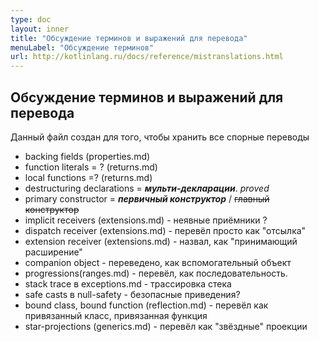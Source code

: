 ```yaml
---
type: doc
layout: inner
title: "Обсуждение терминов и выражений для перевода"
menuLabel: "Обсуждение терминов"
url: http://kotlinlang.ru/docs/reference/mistranslations.html
---
```


## Обсуждение терминов и выражений для перевода

Данный файл создан для того, чтобы хранить все спорные переводы

* backing fields (properties.md)
* function literals = ? (returns.md)
* local functions =? (returns.md)
* destructuring declarations = ___мульти-декларации___. *proved*
* primary constructor = ___первичный конструктор___ / ~~главный конструктор~~
* implicit receivers (extensions.md) - неявные приёмники ?
* dispatch receiver (extensions.md) - перевёл просто как "отсылка"
* extension receiver (extensions.md) - назвал, как "принимающий расширение"
* companion object - переведено, как вспомогательный объект
* progressions(ranges.md) - перевёл, как последовательность.
* stack trace в exceptions.md - трассировка стека
* safe casts в null-safety - безопасные приведения?
* bound class, bound function (reflection.md) - перевёл как привязанный класс, привязанная функция
* star-projections (generics.md) - перевёл как "звёздные" проекции
